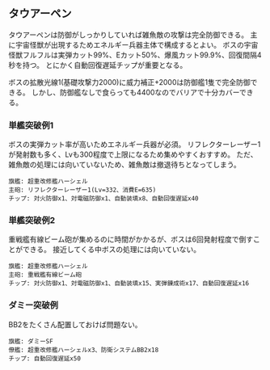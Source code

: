 ## タウアーペン

タウアーペンは防御がしっかりしていれば雑魚敵の攻撃は完全防御できる。
主に宇宙怪獣が出現するためエネルギー兵器主体で構成するとよい。
ボスの宇宙怪獣フルフルは実弾カット99%、Eカット50%、爆風カット99.9%、回復間隔4秒を持つ。
とにかく自動回復遅延チップが重要となる。

ボスの拡散光線1(基礎攻撃力2000)に威力補正+2000は防御艦1隻で完全防御できる。
しかし、防御艦なしで食らっても4400なのでバリアで十分カバーできる。

### 単艦突破例1

ボスの実弾カット率が高いためエネルギー兵器が必須。
リフレクターレーザー1が発射数も多く、Lvも300程度で上限になるため集めやすくおすすめ。
ただ、雑魚敵の処理には向いていないため、雑魚敵は撤退待ちとなってしまう。

```
旗艦: 超重改修艦ハーシェル
主砲: リフレクターレーザー1(Lv=332、消費E=635)
チップ: 対火防御x1、対電磁防御x1、自動装填x8、自動回復遅延x40
```

### 単艦突破例2

重戦艦有線ビーム砲が集めるのに時間がかかるが、ボスは6回発射程度で倒すことができる。
接近してくる中ボスの処理には向いていない。

```
旗艦: 超重改修艦ハーシェル
主砲: 重戦艦有線ビーム砲
チップ: 対火防御x1、対電磁防御x1、自動装填x15、実弾錬成術x17、自動回復遅延x16
```

### ダミー突破例

BB2をたくさん配置しておけば問題ない。

```
旗艦: ダミーSF
僚艦: 超重改修艦ハーシェルx3、防衛システムBB2x18
チップ: 自動回復遅延x50
```
